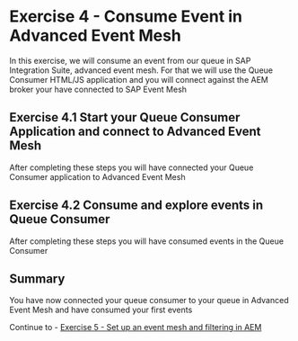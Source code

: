 # Exercise 4 - Consume Event in Advanced Event Mesh

In this exercise, we will consume an event from our queue in SAP Integration Suite, advanced event mesh. For that we will use the Queue Consumer HTML/JS application and you will connect against the AEM broker your have connected to SAP Event Mesh

## Exercise 4.1 Start your Queue Consumer Application and connect to Advanced Event Mesh

After completing these steps you will have connected your Queue Consumer application to Advanced Event Mesh

## Exercise 4.2 Consume and explore events in Queue Consumer 

After completing these steps you will have consumed events in the Queue Consumer

## Summary

You have now connected your queue consumer to your queue in Advanced Event Mesh and have consumed your first events

Continue to - [Exercise 5 - Set up an event mesh and filtering in AEM](../ex5/README.md)


